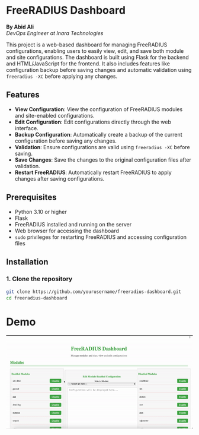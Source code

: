 # FreeRADIUS Dashboard

**By Abid Ali**  
*DevOps Engineer at Inara Technologies*

This project is a web-based dashboard for managing FreeRADIUS configurations, enabling users to easily view, edit, and save both module and site configurations. The dashboard is built using Flask for the backend and HTML/JavaScript for the frontend. It also includes features like configuration backup before saving changes and automatic validation using `freeradius -XC` before applying any changes.

## Features

- **View Configuration**: View the configuration of FreeRADIUS modules and site-enabled configurations.
- **Edit Configuration**: Edit configurations directly through the web interface.
- **Backup Configuration**: Automatically create a backup of the current configuration before saving any changes.
- **Validation**: Ensure configurations are valid using `freeradius -XC` before saving.
- **Save Changes**: Save the changes to the original configuration files after validation.
- **Restart FreeRADIUS**: Automatically restart FreeRADIUS to apply changes after saving configurations.

## Prerequisites

- Python 3.10 or higher
- Flask
- FreeRADIUS installed and running on the server
- Web browser for accessing the dashboard
- `sudo` privileges for restarting FreeRADIUS and accessing configuration files

## Installation

### 1. Clone the repository

```bash
git clone https://github.com/yourusername/freeradius-dashboard.git
cd freeradius-dashboard
```

# Demo
![Alt Text](https://github.com/itsSwArchitect/Freeradius-Dashboard/blob/main/demo.gif)
